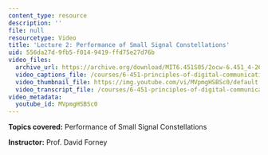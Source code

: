 ```yaml
---
content_type: resource
description: ''
file: null
resourcetype: Video
title: 'Lecture 2: Performance of Small Signal Constellations'
uid: 556da27d-9fb5-f014-9419-ffd75e27d76b
video_files:
  archive_url: https://archive.org/download/MIT6.451S05/2ocw-6.451_4-261-07feb2005-220k.mp4
  video_captions_file: /courses/6-451-principles-of-digital-communication-ii-spring-2005/ae8aa28e7b9a5b86a2685ab1dce6e19b_MVpmgHSBSc0.vtt
  video_thumbnail_file: https://img.youtube.com/vi/MVpmgHSBSc0/default.jpg
  video_transcript_file: /courses/6-451-principles-of-digital-communication-ii-spring-2005/b629646e1b33265d098dcfd08307af38_MVpmgHSBSc0.pdf
video_metadata:
  youtube_id: MVpmgHSBSc0
---
```


**Topics covered:** Performance of Small Signal Constellations

**Instructor:** Prof. David Forney